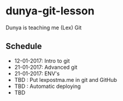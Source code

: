 # dunya-git-lesson
Dunya is teaching me (Lex) Git

## Schedule

- 12-01-2017: Intro to git
- 21-01-2017: Advanced git
- 21-01-2017: ENV's
- TBD       : Put lexpostma.me in git and GitHub
- TBD       : Automatic deploying
- TBD

